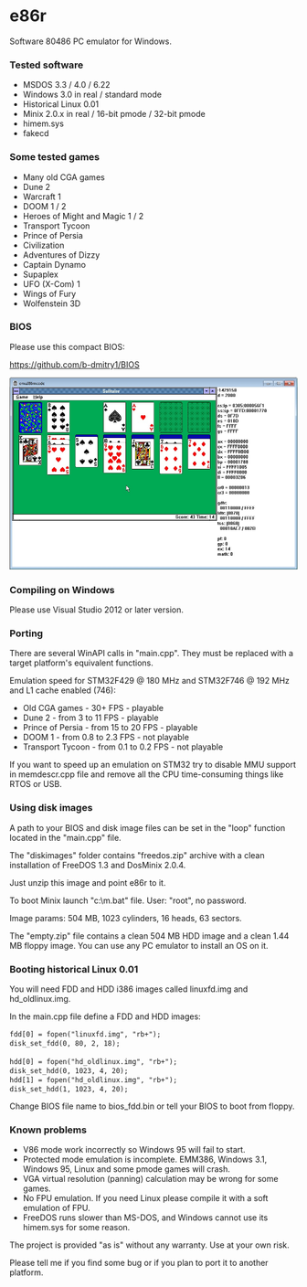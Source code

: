 # e86r
Software 80486 PC emulator for Windows.

### Tested software
* MSDOS 3.3 / 4.0 / 6.22
* Windows 3.0 in real / standard mode
* Historical Linux 0.01
* Minix 2.0.x in real / 16-bit pmode / 32-bit pmode
* himem.sys
* fakecd

### Some tested games
* Many old CGA games
* Dune 2
* Warcraft 1
* DOOM 1 / 2
* Heroes of Might and Magic 1 / 2
* Transport Tycoon
* Prince of Persia
* Civilization
* Adventures of Dizzy
* Captain Dynamo
* Supaplex
* UFO (X-Com) 1
* Wings of Fury
* Wolfenstein 3D

### BIOS
Please use this compact BIOS:

https://github.com/b-dmitry1/BIOS

![e86r](https://github.com/b-dmitry1/e86r/blob/main/e86r.jpg)

### Compiling on Windows

Please use Visual Studio 2012 or later version.

### Porting

There are several WinAPI calls in "main.cpp".
They must be replaced with a target platform's equivalent functions.

Emulation speed for STM32F429 @ 180 MHz and STM32F746 @ 192 MHz and L1 cache enabled (746):
* Old CGA games - 30+ FPS - playable
* Dune 2 - from 3 to 11 FPS - playable
* Prince of Persia - from 15 to 20 FPS - playable
* DOOM 1 - from 0.8 to 2.3 FPS - not playable
* Transport Tycoon - from 0.1 to 0.2 FPS - not playable

If you want to speed up an emulation on STM32 try to disable MMU support in memdescr.cpp file and remove all the CPU time-consuming things like RTOS or USB.

### Using disk images
A path to your BIOS and disk image files can be set in the "loop" function located in the "main.cpp" file.

The "diskimages" folder contains "freedos.zip" archive with a clean
installation of FreeDOS 1.3 and DosMinix 2.0.4.

Just unzip this image and point e86r to it.

To boot Minix launch "c:\m.bat" file. User: "root", no password.

Image params: 504 MB, 1023 cylinders, 16 heads, 63 sectors.

The "empty.zip" file contains a clean 504 MB HDD image and a clean 1.44 MB floppy image.
You can use any PC emulator to install an OS on it.

### Booting historical Linux 0.01
You will need FDD and HDD i386 images called linuxfd.img and hd_oldlinux.img.

In the main.cpp file define a FDD and HDD images:

    fdd[0] = fopen("linuxfd.img", "rb+");
    disk_set_fdd(0, 80, 2, 18);
    
    hdd[0] = fopen("hd_oldlinux.img", "rb+");
    disk_set_hdd(0, 1023, 4, 20);
    hdd[1] = fopen("hd_oldlinux.img", "rb+");
    disk_set_hdd(1, 1023, 4, 20);

Change BIOS file name to bios_fdd.bin or tell your BIOS to boot from floppy.

### Known problems
* V86 mode work incorrectly so Windows 95 will fail to start.
* Protected mode emulation is incomplete. EMM386, Windows 3.1, Windows 95, Linux and some pmode games will crash.
* VGA virtual resolution (panning) calculation may be wrong for some games.
* No FPU emulation. If you need Linux please compile it with a soft emulation of FPU.
* FreeDOS runs slower than MS-DOS, and Windows cannot use its himem.sys for some reason.

The project is provided "as is" without any warranty. Use at your own risk.

Please tell me if you find some bug or if you plan to port it to another platform.
